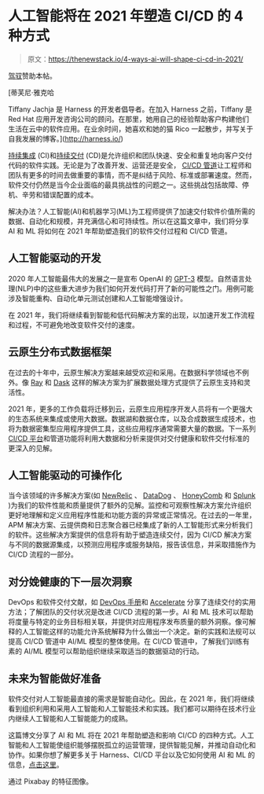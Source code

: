 # 人工智能将在 2021 年塑造 CI/CD 的 4 种方式

> 原文：<https://thenewstack.io/4-ways-ai-will-shape-ci-cd-in-2021/>

[驾驭](https://harness.io/ci-cd-platform-overview/?utm_content=logo-sponsorpage)赞助本帖。

 [蒂芙尼·雅克哈

Tiffany Jachja 是 Harness 的开发者倡导者。在加入 Harness 之前，Tiffany 是 Red Hat 应用开发咨询公司的顾问。在那里，她用自己的经验帮助客户构建他们生活在云中的软件应用。在业余时间，她喜欢和她的猫 Rico 一起散步，并写关于自我发展的博客。](http://harness.io/) 

[持续集成](https://harness.io/blog/continuous-integration/what-is-continuous-integration/) (CI)和[持续交付](https://harness.io/blog/continuous-delivery/what-is-continuous-delivery/) (CD)是允许组织和团队快速、安全和重复地向客户交付代码的软件实践。无论是为了改善开发、运营还是安全， [CI/CD 管道](https://harness.io/blog/continuous-delivery/ci-cd-pipeline/)让工程师和团队有更多的时间去做重要的事情，而不是纠结于风险、标准或部署速度。然而，软件交付仍然是当今企业面临的最具挑战性的问题之一。这些挑战包括故障、停机、辛劳和错误配置的成本。

解决办法？人工智能(AI)和机器学习(ML)为工程师提供了加速交付软件价值所需的数据、自动化和规模，并充满信心和可持续性。所以在这篇文章中，我们将分享 AI 和 ML 将如何在 2021 年帮助塑造我们的软件交付过程和 CI/CD 管道。

## **人工智能驱动的开发**

2020 年人工智能最伟大的发展之一是宣布 OpenAI 的 [GPT-3](https://beta.openai.com/) 模型。自然语言处理(NLP)中的这些重大进步为我们如何开发代码打开了新的可能性之门。用例可能涉及智能重构、自动化单元测试创建和人工智能增强设计。

在 2021 年，我们将继续看到智能和低代码解决方案的出现，以加速开发工作流程和过程，不可避免地改变软件交付的速度。

## **云原生分布式数据框架**

在过去的十年中，云原生解决方案越来越受欢迎和采用。在数据科学领域也不例外。像 [Ray](https://ray.io/) 和 [Dask](https://dask.org/) 这样的解决方案为扩展数据处理方式提供了云原生支持和灵活性。

2021 年，更多的工作负载将迁移到云，云原生应用程序开发人员将有一个更强大的生态系统来集成或使用大数据。数据湖和数据仓库，以及合成数据生成技术，也将为数据密集型应用程序提供工具，这些应用程序通常需要大量的数据。下一系列 [CI/CD 平台](https://harness.io/blog/devops/what-is-cicd-platform-why-should-i-care/)和管道功能将利用大数据和分析来提供对交付健康和软件交付标准的更深入的见解。

## **人工智能驱动的可操作化**

当今该领域的许多解决方案(如 [NewRelic](https://newrelic.com/) 、 [DataDog](https://www.datadoghq.com/) 、 [HoneyComb](https://www.honeycomb.io/) 和 [Splunk](https://www.splunk.com/) )为我们的软件性能和质量提供了额外的见解。监控和可观察性解决方案允许组织更好地理解和定义应用程序性能和功能方面的异常或正常情况。在过去的一年里，APM 解决方案、云提供商和日志聚合器已经集成了新的人工智能形式来分析我们的软件。这些解决方案提供的信息将有助于塑造连续交付，因为 CI/CD 解决方案与不同的数据源集成，以预测应用程序或服务缺陷，报告该信息，并采取措施作为 CI/CD 流程的一部分。

## **对分娩健康的下一层次洞察**

DevOps 和软件交付文献，如 [DevOps 手册](https://itrevolution.com/the-devops-handbook/)和 [Accelerate](https://itrevolution.com/book/accelerate/) 分享了连续交付的实用方法；了解团队的交付状况是改进 CI/CD 流程的第一步。AI 和 ML 技术可以帮助将度量与特定的业务目标相关联，并提供对应用程序发布质量的额外洞察。像可解释的人工智能这样的功能允许系统解释为什么做出一个决定。新的实践和法规可以提高 CI/CD 管道中 AI/ML 模型的整体使用。在 CI/CD 管道中，了解我们训练有素的 AI/ML 模型可以帮助组织继续采取适当的数据驱动的行动。

## **未来为智能做好准备**

软件交付对人工智能最直接的需求是智能自动化。因此，在 2021 年，我们将继续看到组织利用和采用人工智能和人工智能技术和实践。我们都可以期待在技术行业内继续人工智能和人工智能能力的成熟。

这篇博文分享了 AI 和 ML 将在 2021 年帮助塑造和影响 CI/CD 的四种方式。人工智能和人工智能使组织能够摆脱孤立的运营管理，提供智能见解，并推动自动化和协作。如果你想了解更多关于 Harness、CI/CD 平台以及它如何使用 AI 和 ML 的信息，[点击这里](https://harness.io/ci-cd-platform-overview/)。

通过 Pixabay 的特征图像。

<svg xmlns:xlink="http://www.w3.org/1999/xlink" viewBox="0 0 68 31" version="1.1"><title>Group</title> <desc>Created with Sketch.</desc></svg>